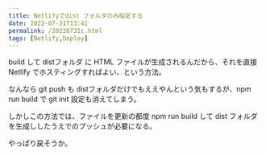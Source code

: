 ```yaml
--- 
title: Netlifyでdist フォルダのみ指定する
date: 2022-07-31T13:41
permalink: /20220731c.html
tags: [Netlify,Deploy]
---
```


build して distフォルダ に HTML ファイルが生成されるんだから、それを直接 Netlify でホスティングすればよい、という方法。

なんなら git push も distフォルダだけでもええやんという気もするが、npm run build で git init 設定も消えてしまう。

しかしこの方法では、ファイルを更新の都度 npm run build して dist フォルダを生成ししたうえでのプッシュが必要になる。

やっぱり戻そうか。
